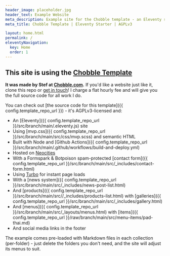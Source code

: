 ```yaml
---
header_image: placeholder.jpg
header_text: Example Website
meta_description: Example site for the Chobble template - an Eleventy site, built on Nix and hosted on Neocities
meta_title: Chobble Template | Eleventy Starter | AGPLv3

layout: home.html
permalink: /
eleventyNavigation:
  key: Home
  order: 1
---
```


## This site is using the [Chobble Template](https://chobble.com/services/chobble-template/)

**It was made by Stef at [Chobble.com](https://chobble.com).** If you'd like a website just like it, clone this repo or [get in touch](/contact/)! I charge a flat hourly fee and will give you the full source code for all work I do.

You can check out [the source code for this template]({{ config.template_repo_url }}) - it's AGPLv3-licensed and:

- An [Eleventy]({{ config.template_repo_url }}/src/branch/main/.eleventy.js) site
- Using [mvp.css]({{ config.template_repo_url }}/src/branch/main/src/css/mvp.scss) and semantic HTML
- Built with Node and [Github Actions]({{ config.template_repo_url }}/src/branch/main/.github/workflows/build-and-deploy.yml)
- Hosted on [Neocities](https://neocities.org/site/chobble-example)
- With a Formspark & Botpoison spam-protected [contact form]({{ config.template_repo_url }}/src/branch/main/src/\_includes/contact-form.html)
- Using [Turbo](https://turbo.hotwired.dev/) for instant page loads
- With a [news system]({{ config.template_repo_url }}/src/branch/main/src/\_includes/news-post-list.html)
- And [products]({{ config.template_repo_url }}/src/branch/main/src//\_includes/products-list.html) with [galleries]({{ config.template_repo_url }}/src/branch/main/src/\_includes/gallery.html)
- And [menus]({{ config.template_repo_url }}/src/branch/main/src/\_layouts/menus.html) with [items]({{ config.template_repo_url }}/raw/branch/main/src/menu-items/pad-thai.md)
- And social media links in the footer

The example comes pre-loaded with Markdown files in each collection (per-folder) - just delete the folders you don't need, and the site will adjust its menus to suit.

